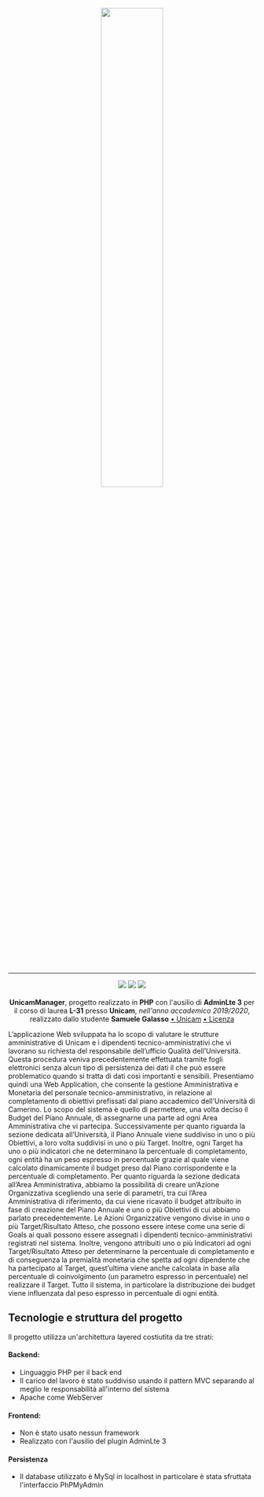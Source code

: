 <p align="center">
  <img src="https://www.unicam.it/sites/default/files/logoUNICAM-full.jpg" width="50%">
</p>

---

<p align="center">
<img src="https://forthebadge.com/images/badges/made-with-javascript.svg"/>
  <img src="https://forthebadge.com/images/badges/60-percent-of-the-time-works-every-time.svg"/>
  <img src="https://forthebadge.com/images/badges/built-with-love.svg"/><br></br>
    <b>UnicamManager</b>, progetto realizzato in <b>PHP</b> con l'ausilio di <b>AdminLte 3</b> per il corso di laurea <b>L-31</b> presso <b>Unicam</b>, <i>nell'anno accademico 2019/2020</i>, realizzato dallo studente <b>Samuele Galasso</b>
<a href="https://www.unicam.it/">• Unicam</a>
<a href="https://it.wikipedia.org/wiki/Licenza_MIT">• Licenza</a>
</b></p>

L’applicazione Web sviluppata ha lo scopo di valutare le strutture amministrative di Unicam e i dipendenti tecnico-amministrativi che vi lavorano su richiesta del responsabile dell’ufficio Qualità dell’Università. Questa procedura veniva precedentemente effettuata tramite fogli elettronici senza alcun tipo di persistenza dei dati il che può essere problematico quando si tratta di dati così importanti e sensibili. 
Presentiamo quindi una Web Application, che consente la gestione Amministrativa e Monetaria del personale tecnico-amministrativo, in relazione al completamento di obiettivi prefissati dal piano accademico dell’Università di Camerino. 
Lo scopo del sistema è quello di permettere, una volta deciso il Budget del Piano Annuale, di assegnarne una parte ad ogni Area Amministrativa che vi partecipa. Successivamente per quanto riguarda la sezione dedicata all’Università, il Piano Annuale viene suddiviso in uno o più Obiettivi, a loro volta suddivisi in uno o più Target. Inoltre, ogni Target ha uno o più indicatori che ne determinano la percentuale di completamento, ogni entità ha un peso espresso in percentuale grazie al quale viene calcolato dinamicamente il budget preso dal Piano corrispondente e la percentuale di completamento. Per quanto riguarda la sezione dedicata all’Area Amministrativa, abbiamo la possibilità di creare un’Azione Organizzativa scegliendo una serie di parametri, tra cui l’Area Amministrativa di riferimento, da cui viene ricavato il budget attribuito in fase di creazione del Piano Annuale e uno o più Obiettivi di cui abbiamo parlato precedentemente. Le Azioni Organizzative vengono divise in uno o più Target/Risultato Atteso, che possono essere intese come una serie di Goals ai quali possono essere assegnati i dipendenti tecnico-amministrativi registrati nel sistema. Inoltre, vengono attribuiti uno o più Indicatori ad ogni Target/Risultato Atteso per determinarne la percentuale di completamento e di conseguenza la premialità monetaria che spetta ad ogni dipendente che ha partecipato al Target, quest’ultima viene anche calcolata in base alla percentuale di coinvolgimento (un parametro espresso in percentuale) nel realizzare il Target. Tutto il sistema, in particolare la distribuzione dei budget viene influenzata dal peso espresso in percentuale di ogni entità. 


## Tecnologie e struttura del progetto

Il progetto utilizza un'architettura layered costiutita da tre strati:

#### Backend:

- Linguaggio PHP per il back end
- Il carico del lavoro è stato suddiviso usando il pattern MVC separando al meglio le responsabilità all'interno del sistema
- Apache come WebServer

#### Frontend:

- Non è stato usato nessun framework
- Realizzato con l'ausilio del plugin AdminLte 3

#### Persistenza

- Il database utilizzato è MySql in localhost in particolare è stata sfruttata l'interfaccio PhPMyAdmin
